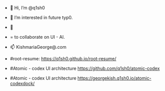 - 👋 Hi, I’m @q1sh0 
- 👀 I’m interested in future typ0.
- 🌱
-  = to collaborate on UI - AI. 
- 📫 KishmariaGeorge@.com


- #root-resume: https://q1sh0.github.io/root-resume/
- #Atomic - codex UI architecture https://github.com/q1sh0/atomic-codex
- #Atomic - codex UI architecture https://georgekish.q1sh0.io/atomic-codexdock/

<!---
q1sh0/q1sh3X is a ✨ special ✨ repository because its `README.md` (this file) appears on your GitHub profile.
You can click the Preview link to take a look at your changes.
--->
